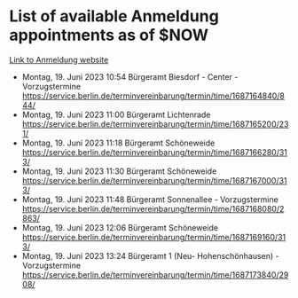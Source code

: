 # List of available Anmeldung appointments as of $NOW
[Link to Anmeldung website](https://service.berlin.de/terminvereinbarung/termin/tag.php?termin=1&anliegen[]=120686&dienstleisterlist=122210,122217,327316,122219,327312,122227,327314,122231,327346,122243,327348,122254,122252,329742,122260,329745,122262,329748,122271,327278,122273,327274,122277,327276,330436,122280,327294,122282,327290,122284,327292,122291,327270,122285,327266,122286,327264,122296,327268,150230,329760,122297,327286,122294,327284,122312,329763,122314,329775,122304,327330,122311,327334,122309,327332,317869,122281,327352,122279,329772,122283,122276,327324,122274,327326,122267,329766,122246,327318,122251,327320,122257,327322,122208,327298,122226,327300&herkunft=http%3A%2F%2Fservice.berlin.de%2Fdienstleistung%2F120686%2F)
- Montag, 19. Juni 2023 10:54 Bürgeramt Biesdorf - Center - Vorzugstermine https://service.berlin.de/terminvereinbarung/termin/time/1687164840/844/
- Montag, 19. Juni 2023 11:00 Bürgeramt Lichtenrade https://service.berlin.de/terminvereinbarung/termin/time/1687165200/231/
- Montag, 19. Juni 2023 11:18 Bürgeramt Schöneweide https://service.berlin.de/terminvereinbarung/termin/time/1687166280/313/
- Montag, 19. Juni 2023 11:30 Bürgeramt Schöneweide https://service.berlin.de/terminvereinbarung/termin/time/1687167000/313/
- Montag, 19. Juni 2023 11:48 Bürgeramt Sonnenallee - Vorzugstermine https://service.berlin.de/terminvereinbarung/termin/time/1687168080/2863/
- Montag, 19. Juni 2023 12:06 Bürgeramt Schöneweide https://service.berlin.de/terminvereinbarung/termin/time/1687169160/313/
- Montag, 19. Juni 2023 13:24 Bürgeramt 1 (Neu- Hohenschönhausen) - Vorzugstermine https://service.berlin.de/terminvereinbarung/termin/time/1687173840/2908/

